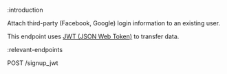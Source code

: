 :introduction

Attach third-party (Facebook, Google) login information to an existing user.

This endpoint uses
[JWT (JSON Web Token)](http://www.intridea.com/blog/2013/11/7/json-web-token-the-useful-little-standard-you-haven-t-heard-about)
to transfer data.

:relevant-endpoints

POST /signup_jwt
